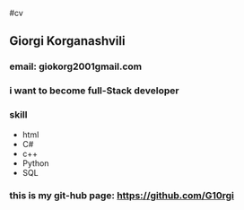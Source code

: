 #cv 

## Giorgi Korganashvili

### email: giokorg2001gmail.com

### i want to become full-Stack developer

### skill
- html
- C#
- c++
- Python
- SQL

### this is my git-hub page: https://github.com/G10rgi